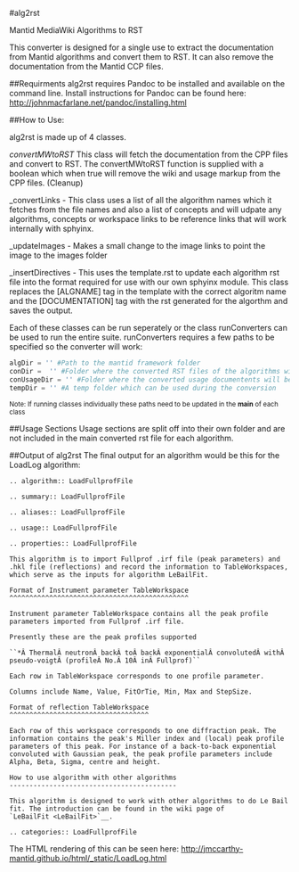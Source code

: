 #alg2rst


Mantid MediaWiki Algorithms to RST 

This converter is designed for a single use to extract the documentation from Mantid algorithms and convert them to RST. It can also remove the documentation from the Mantid CCP files. 

##Requirments
alg2rst requires Pandoc to be installed and available on the command line. Install instructions for Pandoc can be found here: http://johnmacfarlane.net/pandoc/installing.html

##How to Use:

alg2rst is made up of 4 classes. 

*convertMWtoRST*  This class will fetch the documentation from the CPP files and convert to RST. The convertMWtoRST function is supplied with a boolean which when true will remove the wiki and usage markup from the CPP files. (Cleanup) 
  
  _convertLinks - This class uses a list of all the algorithm names which it fetches from the file names and also a list of concepts and will udpate any algorithms, concepts or workspace links to be reference links that will work internally with sphyinx. 
  
  _updateImages - Makes a small change to the image links to point the image to the images folder
  
  _insertDirectives - This uses the template.rst to update each algorithm rst file into the format required for use with our own sphyinx module. This class  replaces the [ALGNAME] tag in the template with the correct algoritm name and the [DOCUMENTATION] tag with the rst generated for the algorthm and saves the output. 
  

Each of these classes can be run seperately or the class runConverters can be used to run the entire suite. runConverters requires a few paths to be specified so the converter will work: 
```python
algDir = '' #Path to the mantid framework folder
conDir =  '' #Folder where the converted RST files of the algorithms will be saved
conUsageDir = '' #Folder where the converted usage documentents will be saved
tempDir = '' #A temp folder which can be used during the conversion
```
<sub>Note: If running classes individually these paths need to be updated in the __main__ of each class<sub>

##Usage Sections
Usage sections are split off into their own folder and are not included in the main converted rst file for each algorithm. 

##Output of alg2rst
The final output for an algorithm would be this for the LoadLog algorithm:

```
.. algorithm:: LoadFullprofFile

.. summary:: LoadFullprofFile

.. aliases:: LoadFullprofFile

.. usage:: LoadFullprofFile

.. properties:: LoadFullprofFile

This algorithm is to import Fullprof .irf file (peak parameters) and
.hkl file (reflections) and record the information to TableWorkspaces,
which serve as the inputs for algorithm LeBailFit.

Format of Instrument parameter TableWorkspace
^^^^^^^^^^^^^^^^^^^^^^^^^^^^^^^^^^^^^^^^^^^^^

Instrument parameter TableWorkspace contains all the peak profile
parameters imported from Fullprof .irf file.

Presently these are the peak profiles supported

``*Â ThermalÂ neutronÂ backÂ toÂ backÂ exponentialÂ convolutedÂ withÂ pseudo-voigtÂ (profileÂ No.Â 10Â inÂ Fullprof)``

Each row in TableWorkspace corresponds to one profile parameter.

Columns include Name, Value, FitOrTie, Min, Max and StepSize.

Format of reflection TableWorkspace
^^^^^^^^^^^^^^^^^^^^^^^^^^^^^^^^^^^

Each row of this workspace corresponds to one diffraction peak. The
information contains the peak's Miller index and (local) peak profile
parameters of this peak. For instance of a back-to-back exponential
convoluted with Gaussian peak, the peak profile parameters include
Alpha, Beta, Sigma, centre and height.

How to use algorithm with other algorithms
------------------------------------------

This algorithm is designed to work with other algorithms to do Le Bail
fit. The introduction can be found in the wiki page of
`LeBailFit <LeBailFit>`__.

.. categories:: LoadFullprofFile
```

The HTML rendering of this can be seen here: 
http://jmccarthy-mantid.github.io/html/_static/LoadLog.html
